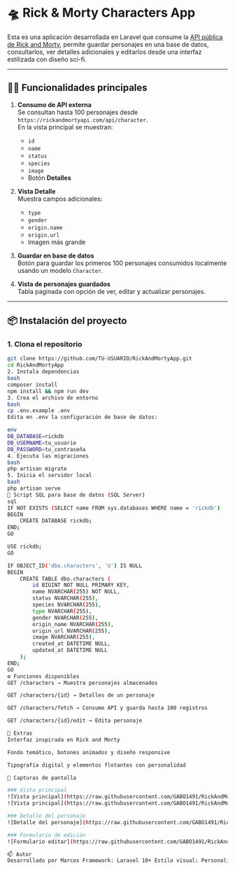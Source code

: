 # 🛸 Rick & Morty Characters App

Esta es una aplicación desarrollada en Laravel que consume la [API pública de Rick and Morty](https://rickandmortyapi.com), permite guardar personajes en una base de datos, consultarlos, ver detalles adicionales y editarlos desde una interfaz estilizada con diseño sci-fi.

---

## 👨‍💻 Funcionalidades principales

1. **Consumo de API externa**  
   Se consultan hasta 100 personajes desde `https://rickandmortyapi.com/api/character`.  
   En la vista principal se muestran:
   - `id`
   - `name`
   - `status`
   - `species`
   - `image`
   - Botón **Detalles**

2. **Vista Detalle**  
   Muestra campos adicionales:
   - `type`
   - `gender`
   - `origin.name`
   - `origin.url`
   - Imagen más grande

3. **Guardar en base de datos**  
   Botón para guardar los primeros 100 personajes consumidos localmente usando un modelo `Character`.

4. **Vista de personajes guardados**  
   Tabla paginada con opción de ver, editar y actualizar personajes.

---

## 📦 Instalación del proyecto

### 1. Clona el repositorio

```bash
git clone https://github.com/TU-USUARIO/RickAndMortyApp.git
cd RickAndMortyApp
2. Instala dependencias
bash
composer install
npm install && npm run dev
3. Crea el archivo de entorno
bash
cp .env.example .env
Edita en .env la configuración de base de datos:

env
DB_DATABASE=rickdb
DB_USERNAME=tu_usuario
DB_PASSWORD=tu_contraseña
4. Ejecuta las migraciones
bash
php artisan migrate
5. Inicia el servidor local
bash
php artisan serve
🧪 Script SQL para base de datos (SQL Server)
sql
IF NOT EXISTS (SELECT name FROM sys.databases WHERE name = 'rickdb')
BEGIN
    CREATE DATABASE rickdb;
END;
GO

USE rickdb;
GO

IF OBJECT_ID('dbo.characters', 'U') IS NULL
BEGIN
    CREATE TABLE dbo.characters (
        id BIGINT NOT NULL PRIMARY KEY,
        name NVARCHAR(255) NOT NULL,
        status NVARCHAR(255),
        species NVARCHAR(255),
        type NVARCHAR(255),
        gender NVARCHAR(255),
        origin_name NVARCHAR(255),
        origin_url NVARCHAR(255),
        image NVARCHAR(255),
        created_at DATETIME NULL,
        updated_at DATETIME NULL
    );
END;
GO
⚙️ Funciones disponibles
GET /characters → Muestra personajes almacenados

GET /characters/{id} → Detalles de un personaje

GET /characters/fetch → Consume API y guarda hasta 100 registros

GET /characters/{id}/edit → Edita personaje

🎨 Extras
Interfaz inspirada en Rick and Morty

Fondo temático, botones animados y diseño responsive

Tipografía digital y elementos flotantes con personalidad

📸 Capturas de pantalla

### Vista principal
![Vista principal](https://raw.githubusercontent.com/GABO1491/RickAndMortyApp/public/screenshots/vista-principal.png)
![Vista principal](https://raw.githubusercontent.com/GABO1491/RickAndMortyApp/main/public/screenshots/vista-principal_1.png)

### Detalle del personaje
![Detalle del personaje](https://raw.githubusercontent.com/GABO1491/RickAndMortyApp/main/public/screenshots/detalle-personaje.png)

### Formulario de edición
![Formulario editar](https://raw.githubusercontent.com/GABO1491/RickAndMortyApp/main/public/screenshots/editar-personaje.png)

📫 Autor
Desarrollado por Marcos Framework: Laravel 10+ Estilo visual: Personalizado con estética interdimensional API: rickandmortyapi.com
